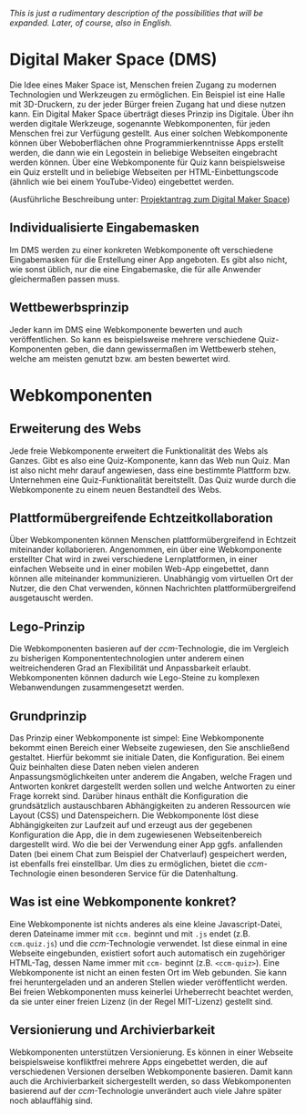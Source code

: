 _This is just a rudimentary description of the possibilities that will be expanded. Later, of course, also in English._

# Digital Maker Space (DMS)
Die Idee eines Maker Space ist, Menschen freien Zugang zu modernen Technologien und Werkzeugen zu ermöglichen. Ein Beispiel ist eine Halle mit 3D-Druckern, zu der jeder Bürger freien Zugang hat und diese nutzen kann. Ein Digital Maker Space überträgt dieses Prinzip ins Digitale. Über ihn werden digitale Werkzeuge, sogenannte Webkomponenten, für jeden Menschen frei zur Verfügung gestellt. Aus einer solchen Webkomponente können über Weboberflächen ohne Programmierkenntnisse Apps erstellt werden, die dann wie ein Legostein in beliebige Webseiten eingebracht werden können. Über eine Webkomponente für Quiz kann beispielsweise ein Quiz erstellt und in beliebige Webseiten per HTML-Einbettungscode (ähnlich wie bei einem YouTube-Video) eingebettet werden.

(Ausführliche Beschreibung unter: [Projektantrag zum Digital Maker Space](https://www.stifterverband.org/file/5203/download?token=lay3iM9c))

## Individualisierte Eingabemasken
Im DMS werden zu einer konkreten Webkomponente oft verschiedene Eingabemasken für die Erstellung einer App angeboten. Es gibt also nicht, wie sonst üblich, nur die eine Eingabemaske, die für alle Anwender gleichermaßen passen muss.

## Wettbewerbsprinzip
Jeder kann im DMS eine Webkomponente bewerten und auch veröffentlichen. So kann es beispielsweise mehrere verschiedene Quiz-Komponenten geben, die dann gewissermaßen im Wettbewerb stehen, welche am meisten genutzt bzw. am besten bewertet wird.

# Webkomponenten

## Erweiterung des Webs
Jede freie Webkomponente erweitert die Funktionalität des Webs als Ganzes. Gibt es also eine Quiz-Komponente, kann das Web nun Quiz. Man ist also nicht mehr darauf angewiesen, dass eine bestimmte Plattform bzw. Unternehmen eine Quiz-Funktionalität bereitstellt. Das Quiz wurde durch die Webkomponente zu einem neuen Bestandteil des Webs.

## Plattformübergreifende Echtzeitkollaboration
Über Webkomponenten können Menschen plattformübergreifend in Echtzeit miteinander kollaborieren. Angenommen, ein über eine Webkomponente erstellter Chat wird in zwei verschiedene Lernplattformen, in einer einfachen Webseite und in einer mobilen Web-App eingebettet, dann können alle miteinander kommunizieren. Unabhängig vom virtuellen Ort der Nutzer, die den Chat verwenden, können Nachrichten plattformübergreifend ausgetauscht werden.

## Lego-Prinzip
Die Webkomponenten basieren auf der _ccm_-Technologie, die im Vergleich zu bisherigen Komponententechnologien unter anderem einen weitreichenderen Grad an Flexibilität und Anpassbarkeit erlaubt. Webkomponenten können dadurch wie Lego-Steine zu komplexen Webanwendungen zusammengesetzt werden.

## Grundprinzip
Das Prinzip einer Webkomponente ist simpel: Eine Webkomponente bekommt einen Bereich einer Webseite zugewiesen, den Sie anschließend gestaltet. Hierfür bekommt sie initiale Daten, die Konfiguration. Bei einem Quiz beinhalten diese Daten neben vielen anderen Anpassungsmöglichkeiten unter anderem die Angaben, welche Fragen und Antworten konkret dargestellt werden sollen und welche Antworten zu einer Frage korrekt sind. Darüber hinaus enthält die Konfiguration die grundsätzlich austauschbaren Abhängigkeiten zu anderen Ressourcen wie Layout (CSS) und Datenspeichern. Die Webkomponente löst diese Abhängigkeiten zur Laufzeit auf und erzeugt aus der gegebenen Konfiguration die App, die in dem zugewiesenen Webseitenbereich dargestellt wird. Wo die bei der Verwendung einer App ggfs. anfallenden Daten (bei einem Chat zum Beispiel der Chatverlauf) gespeichert werden, ist ebenfalls frei einstellbar. Um dies zu ermöglichen, bietet die _ccm_-Technologie einen besonderen Service für die Datenhaltung.

## Was ist eine Webkomponente konkret?
Eine Webkomponente ist nichts anderes als eine kleine Javascript-Datei, deren Dateiname immer mit `ccm.` beginnt und mit `.js` endet (z.B. `ccm.quiz.js`) und die _ccm_-Technologie verwendet. Ist diese einmal in eine Webseite eingebunden, existiert sofort auch automatisch ein zugehöriger HTML-Tag, dessen Name immer mit `ccm-` beginnt (z.B. `<ccm-quiz>`). Eine Webkomponente ist nicht an einen festen Ort im Web gebunden. Sie kann frei heruntergeladen und an anderen Stellen wieder veröffentlicht werden. Bei freien Webkomponenten muss keinerlei Urheberrecht beachtet werden, da sie unter einer freien Lizenz (in der Regel MIT-Lizenz) gestellt sind.

## Versionierung und Archivierbarkeit
Webkomponenten unterstützen Versionierung. Es können in einer Webseite beispielsweise konfliktfrei mehrere Apps eingebettet werden, die auf verschiedenen Versionen derselben Webkomponente basieren. Damit kann auch die Archivierbarkeit sichergestellt werden, so dass Webkomponenten basierend auf der _ccm_-Technologie unverändert auch viele Jahre später noch ablauffähig sind.
